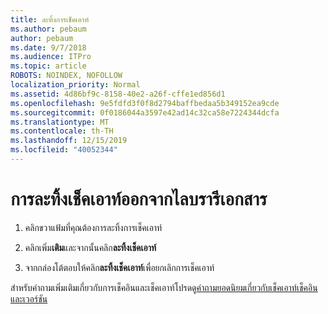 ```yaml
---
title: ละทิ้งการเช็คเอาท์
ms.author: pebaum
author: pebaum
ms.date: 9/7/2018
ms.audience: ITPro
ms.topic: article
ROBOTS: NOINDEX, NOFOLLOW
localization_priority: Normal
ms.assetid: 4d86bf9c-8158-40e2-a26f-cffe1ed856d1
ms.openlocfilehash: 9e5fdfd3f0f8d2794baffbedaa5b349152ea9cde
ms.sourcegitcommit: 0f0186044a3597e42ad14c32ca58e7224344dcfa
ms.translationtype: MT
ms.contentlocale: th-TH
ms.lasthandoff: 12/15/2019
ms.locfileid: "40052344"
---
```

# <a name="discard-a-check-out-from-a-document-library"></a>การละทิ้งเช็คเอาท์ออกจากไลบรารีเอกสาร

1. คลิกขวาแฟ้มที่คุณต้องการละทิ้งการเช็คเอาท์
    
2. คลิกเพิ่ม**เติม**และจากนั้นคลิก**ละทิ้งเช็คเอาท์** 
    
3. จากกล่องโต้ตอบให้คลิก**ละทิ้งเช็คเอาท์**เพื่อยกเลิกการเช็คเอาท์ 
    
สำหรับคำถามเพิ่มเติมเกี่ยวกับการเช็คอินและเช็คเอาท์โปรดดู[คำถามยอดนิยมเกี่ยวกับเช็คเอาท์เช็คอินและเวอร์ชัน](https://go.microsoft.com/fwlink/?linkid=2018786)
  

